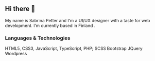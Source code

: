 



## Hi there 👋
 
My name is Sabrina Petter and I'm a UI/UX designer with a taste for web development. I'm currently based in Finland <!--and currently work at Hansdotter-->.

### Languages & Technologies
HTML5, CSS3, JavaScript, TypeScript, PHP;
SCSS Bootstrap JQuery Wordpress

<!--![html-five2](https://github.com/SabrinaPetter/SabrinaPetter/assets/91145143/9defe528-288b-4263-a470-c605ea728688)-->
